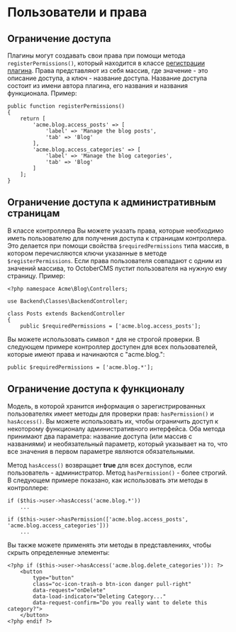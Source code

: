 # Пользователи и права

<a name="permission-registration" class="anchor"></a>
## Ограничение доступа

Плагины могут создавать свои права при помощи метода `registerPermissions()`, который находится в классе [регистрации плагина](./plugin-registration#navigation-permissions). Права представляют из себя массив, где значение - это описание доступа, а ключ - название доступа. Название доступа состоит из имени автора плагина, его названия и названия функционала. Пример:

    public function registerPermissions()
    {
        return [
            'acme.blog.access_posts' => [
                'label' => 'Manage the blog posts',
                'tab' => 'Blog'
            ],
            'acme.blog.access_categories' => [
                'label' => 'Manage the blog categories',
                'tab' => 'Blog'
            ]
        ];
    }

<a name="page-access" class="anchor"></a>
##  Ограничение доступа к административным страницам

В классе контроллера Вы можете указать права, которые необходимо иметь пользователю для получения доступа к страницам контроллера. Это делается при помощи свойства `$requiredPermissions` типа массив, в котором перечисляются ключи указанные в методе `$registerPermissions`. Если права пользователя совпадают с одним из значений массива, то OctoberCMS пустит пользователя на нужную ему страницу. Пример:

    <?php namespace Acme\Blog\Controllers;

    use Backend\Classes\BackendController;

    class Posts extends BackendController
    {
        public $requiredPermissions = ['acme.blog.access_posts'];

Вы можете использовать символ `*` для не строгой проверки. В следующем примере контроллер доступен для всех пользователей, которые имеют права и начинаются с "acme.blog.":

    public $requiredPermissions = ['acme.blog.*'];

<a name="features" class="anchor"></a>
## Ограничение доступа к функционалу

Модель, в которой хранится информация о зарегистрированных пользователях имеет методы для проверки прав: `hasPermission()` и `hasAccess()`. Вы можете использовать их, чтобы ограничить доступ к некоторому функционалу административного интерфейса. Оба метода принимают два параметра: название доступа (или массив с названиями) и необязательный параметр, который указывает на то, что все значения в первом параметре являются обязательными.

Метод `hasAccess()` возвращает **true** для всех доступов, если пользователь - администратор. Метод `hasPermission()` - более строгий. В следующем примере показано, как использовать эти методы в контроллере:

    if ($this->user->hasAccess('acme.blog.*'))
        ...

    if ($this->user->hasPermission(['acme.blog.access_posts', 'acme.blog.access_categories']))
        ...

Вы также можете применять эти методы в представлениях, чтобы скрыть определенные элементы:

    <?php if ($this->user->hasAccess('acme.blog.delete_categories')): ?>
        <button
            type="button"
            class="oc-icon-trash-o btn-icon danger pull-right"
            data-request="onDelete"
            data-load-indicator="Deleting Category..."
            data-request-confirm="Do you really want to delete this category?">
        </button>
    <?php endif ?>
